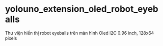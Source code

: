 # yolouno_extension_oled_robot_eyeballs
Thư viện hiển thị robot eyeballs trên màn hình Oled I2C 0.96 inch, 128x64 pixels 
